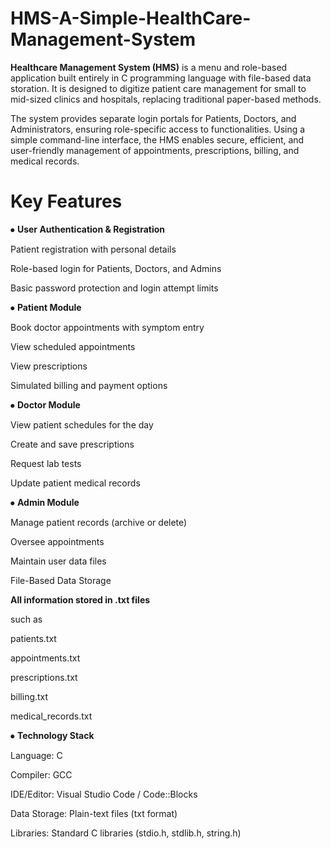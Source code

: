 # HMS-A-Simple-HealthCare-Management-System

**Healthcare Management System (HMS)** is a menu and role-based application built entirely in C programming language with file-based data storation.
It is designed to digitize patient care management for small to mid-sized clinics and hospitals, replacing traditional paper-based methods.

The system provides separate login portals for Patients, Doctors, and Administrators, ensuring role-specific access to functionalities.
Using a simple command-line interface, the HMS enables secure, efficient, and user-friendly management of appointments, prescriptions, billing, and medical records.

# Key Features

⦁	**User Authentication & Registration**

Patient registration with personal details

Role-based login for Patients, Doctors, and Admins

Basic password protection and login attempt limits


⦁	**Patient Module**

Book doctor appointments with symptom entry

View scheduled appointments

View prescriptions

Simulated billing and payment options


⦁	**Doctor Module**

View patient schedules for the day

Create and save prescriptions

Request lab tests

Update patient medical records


⦁	**Admin Module**

Manage patient records (archive or delete)

Oversee appointments

Maintain user data files

File-Based Data Storage


**All information stored in .txt files** 

such as

patients.txt

appointments.txt

prescriptions.txt

billing.txt

medical_records.txt

⦁	**Technology Stack**

Language: C

Compiler: GCC

IDE/Editor: Visual Studio Code / Code::Blocks

Data Storage: Plain-text files (txt format)

Libraries: Standard C libraries (stdio.h, stdlib.h, string.h)


